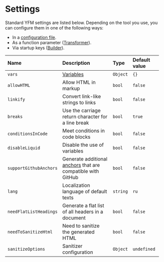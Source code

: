 # Settings

Standard YFM settings are listed below. Depending on the tool you use, you can configure them in one of the following ways:

* In a [configuration file](./project/config.md).
* As a function parameter ([Transformer](./tools/transform/settings.md)).
* Via startup keys ([Builder](./tools/docs/settings.md)).

| Name | Description | Type | Default value |
| :--- | :--- | :--- | :--- |
| `vars` | [Variables](./syntax/vars.md) | `Object` | `{}` |
| `allowHTML` | Allow HTML in markup | `bool` | `false` |
| `linkify` | Convert link-like strings to links | `bool` | `false` |
| `breaks` | Use the carriage return character for a line break | `bool` | `true` |
| `conditionsInCode` | Meet conditions in code blocks | `bool` | `false` |
| `disableLiquid` | Disable the use of variables | `bool` | `false` |
| `supportGithubAnchors` | Generate additional [anchors](./syntax/base.md#headers) that are compatible with GitHub | `bool` | `false` |
| `lang` | Localization language of default texts | `string` | `ru` |
`needFlatListHeadings` | Generate a flat list of all headers in a document | `bool` | `false`
`needToSanitizeHtml` | Need to sanitize the generated HTML | `bool` | `false`
`sanitizeOptions` | Sanitizer configuration | `Object` | `undefined`

